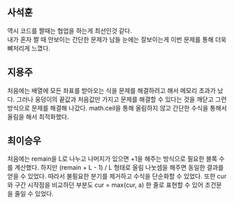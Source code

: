 ﻿## 사석훈
역시 코드를 짤때는 협업을 하는게 최선인것 같다.   
내가 혼자 짤 때 안보이는 간단한 문제가 남들 눈에는 잘보이는게 이번 문제를 통해 더욱 뼈저리게 느꼈다.
## 지용주
처음에는 배열에 모든 좌표를 받아오는 식을 문제를 해결하려고 해서 메모리 초과가 났다. 그러나 웅덩이의 끝값과 처음값만 가지고 문제를 해결할 수 있다는 것을 깨닫고 그런 방식으로 문제를 해결해 나갔다. math.ceil을 통해 올림하지 않고 간단한 수식을 통해서 올림을 해서 최적화했다.
## 최이승우
처음에는 remain을 L로 나누고 나머지가 있으면 +1을 해주는 방식으로 필요한 블록 수를 계산했다. 하지만 (remain + L - 1) / L 형태로 올림 나눗셈을 해주면 동일한 결과를 얻을 수 있었다. 따라서 불필요한 분기를 제거하고 수식을 단순화할 수 있었다. 또한 cur와 구간 시작점을 비교하던 부분도 cur = max(cur, a) 한 줄로 표현할 수 있어 조건문을 줄일 수 있었다. 

